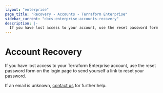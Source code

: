 ```yaml
---
layout: "enterprise"
page_title: "Recovery - Accounts - Terraform Enterprise"
sidebar_current: "docs-enterprise-accounts-recovery"
description: |-
  If you have lost access to your account, use the reset password form to send yourself a link to reset your password.
---
```


# Account Recovery

If you have lost access to your Terraform Enterprise account, use the reset
password form on the login page to send yourself a link to reset your password.

If an email is unknown, [contact us](mailto:support@hashicorp.com) for further
help.
